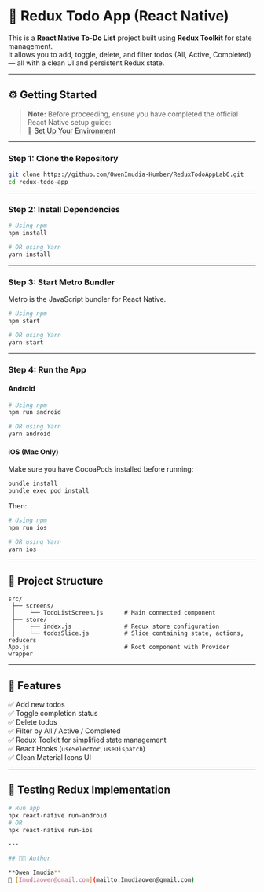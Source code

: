 # 📝 Redux Todo App (React Native)

This is a **React Native To-Do List** project built using **Redux Toolkit** for state management.  
It allows you to add, toggle, delete, and filter todos (All, Active, Completed) — all with a clean UI and persistent Redux state.

---

## ⚙️ Getting Started

> **Note:** Before proceeding, ensure you have completed the official React Native setup guide:  
> 🔗 [Set Up Your Environment](https://reactnative.dev/docs/set-up-your-environment)

---

### Step 1: Clone the Repository

```sh
git clone https://github.com/OwenImudia-Humber/ReduxTodoAppLab6.git
cd redux-todo-app
```

---

### Step 2: Install Dependencies

```sh
# Using npm
npm install

# OR using Yarn
yarn install
```

---

### Step 3: Start Metro Bundler

Metro is the JavaScript bundler for React Native.

```sh
# Using npm
npm start

# OR using Yarn
yarn start
```

---

### Step 4: Run the App

#### Android

```sh
# Using npm
npm run android

# OR using Yarn
yarn android
```

#### iOS (Mac Only)

Make sure you have CocoaPods installed before running:

```sh
bundle install
bundle exec pod install
```

Then:

```sh
# Using npm
npm run ios

# OR using Yarn
yarn ios
```

---

## 🧠 Project Structure

```
src/
 ├── screens/
 │    └── TodoListScreen.js      # Main connected component
 ├── store/
 │    ├── index.js               # Redux store configuration
 │    └── todosSlice.js          # Slice containing state, actions, reducers
App.js                           # Root component with Provider wrapper
```

---

## 🧩 Features

✅ Add new todos  
✅ Toggle completion status  
✅ Delete todos  
✅ Filter by All / Active / Completed  
✅ Redux Toolkit for simplified state management  
✅ React Hooks (`useSelector`, `useDispatch`)  
✅ Clean Material Icons UI  

---

## 🧪 Testing Redux Implementation

```sh
# Run app
npx react-native run-android
# OR
npx react-native run-ios

---

## 🧑‍💻 Author

**Owen Imudia**  
📧 [Imudiaowen@gmail.com](mailto:Imudiaowen@gmail.com) 